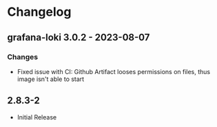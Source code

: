 # Changelog

## grafana-loki 3.0.2 - 2023-08-07

### Changes

- Fixed issue with CI: Github Artifact looses permissions on files, thus image isn't able to start
## 2.8.3-2

- Initial Release
